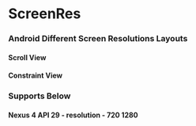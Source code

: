 # ScreenRes
### Android Different Screen Resolutions Layouts

#### Scroll View
#### Constraint View

### Supports Below 

#### Nexus 4 API 29 - resolution - 720 1280

